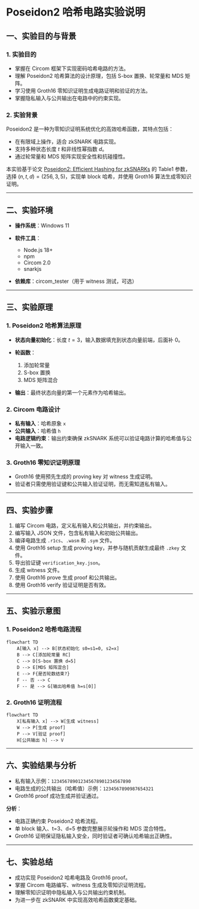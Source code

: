 # Poseidon2 哈希电路实验说明

## 一、实验目的与背景

### 1. 实验目的

* 掌握在 Circom 框架下实现密码哈希电路的方法。
* 理解 Poseidon2 哈希算法的设计原理，包括 S-box 置换、轮常量和 MDS 矩阵。
* 学习使用 Groth16 零知识证明生成电路证明和验证的方法。
* 掌握隐私输入与公共输出在电路中的约束实现。

### 2. 实验背景

Poseidon2 是一种为零知识证明系统优化的高效哈希函数，其特点包括：

* 在有限域上操作，适合 zkSNARK 电路实现。
* 支持多种状态长度 $t$ 和非线性幂指数 $d$。
* 通过轮常量和 MDS 矩阵实现安全性和抗碰撞性。

本实验基于论文 [Poseidon2: Efficient Hashing for zkSNARKs](https://eprint.iacr.org/2023/323.pdf) 的 Table1 参数，选择 $(n,t,d)=(256,3,5)$，实现单 block 哈希，并使用 Groth16 算法生成零知识证明。

---

## 二、实验环境

* **操作系统**：Windows 11
* **软件工具**：

  * Node.js 18+
  * npm
  * Circom 2.0
  * snarkjs
* **依赖库**：circom\_tester（用于 witness 测试，可选）

---

## 三、实验原理

### 1. Poseidon2 哈希算法原理

* **状态向量初始化**：长度 $t=3$，输入数据填充到状态向量前端，后面补 0。
* **轮函数**：

  1. 添加轮常量
  2. S-box 置换
  3. MDS 矩阵混合
* **输出**：最终状态向量的第一个元素作为哈希输出。

### 2. Circom 电路设计

* **私有输入**：哈希原象 `x`
* **公共输入**：哈希值 `h`
* **电路逻辑约束**：输出约束确保 zkSNARK 系统可以验证电路计算的哈希值与公开输入一致。

### 3. Groth16 零知识证明原理

* Groth16 使用预先生成的 proving key 对 witness 生成证明。
* 验证者只需使用验证键和公共输入验证证明，而无需知道私有输入。

---

## 四、实验步骤

1. 编写 Circom 电路，定义私有输入和公共输出，并约束输出。
2. 编写输入 JSON 文件，包含私有输入和初始公共输出。
3. 编译电路生成 `.r1cs`、`.wasm` 和 `.sym` 文件。
4. 使用 Groth16 setup 生成 proving key，并参与随机贡献生成最终 `.zkey` 文件。
5. 导出验证键 `verification_key.json`。
6. 生成 witness 文件。
7. 使用 Groth16 prove 生成 proof 和公共输出。
8. 使用 Groth16 verify 验证证明是否有效。

---

## 五、实验示意图

### 1. Poseidon2 哈希电路流程

```mermaid
flowchart TD
    A[输入 x] --> B[状态初始化 s0=s1=0, s2=x]
    B --> C[添加轮常量 RC]
    C --> D[S-box 置换 d=5]
    D --> E[MDS 矩阵混合]
    E --> F{是否轮数结束?}
    F -- 否 --> C
    F -- 是 --> G[输出哈希值 h=s[0]]
```

### 2. Groth16 证明流程

```mermaid
flowchart TD
    X[私有输入 x] --> W[生成 witness]
    W --> P[生成 proof]
    P --> V[验证 proof]
    H[公共输出 h] --> V
```

---

## 六、实验结果与分析

* 私有输入示例：`123456789012345678901234567890`
* 电路生成的公共输出（哈希值）示例：`1234567890987654321`
* Groth16 proof 成功生成并验证通过。

**分析**：

* 电路正确约束 Poseidon2 哈希流程。
* 单 block 输入、t=3、d=5 参数完整展示轮操作和 MDS 混合特性。
* Groth16 证明保证隐私输入安全，同时验证者可确认哈希输出正确性。

---

## 七、实验总结

* 成功实现 Poseidon2 哈希电路及 Groth16 proof。
* 掌握 Circom 电路编写、witness 生成及零知识证明流程。
* 理解零知识证明中隐私输入与公共输出约束机制。
* 为进一步在 zkSNARK 中实现高效哈希函数奠定基础。
